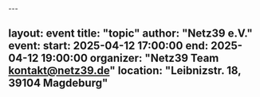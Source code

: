 <!-- event imported from discord manual changes may be overwritten
 -->---
 
layout: event
title: "topic"
author: "Netz39 e.V." 
event:
  start: 2025-04-12 17:00:00 
  end:   2025-04-12 19:00:00 
  organizer: "Netz39 Team <kontakt@netz39.de>" 
  location: "Leibnizstr. 18, 39104 Magdeburg"
 ---